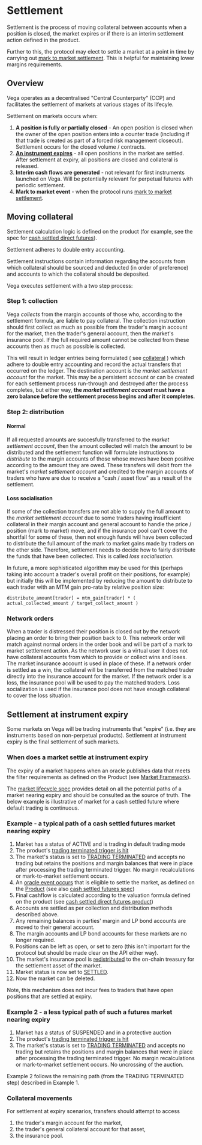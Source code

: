 # Settlement

Settlement is the process of moving collateral between accounts when a position is closed,  the market expires or if there is an interim settlement action defined in the product.

Further to this, the protocol may elect to settle a market at a point in time by carrying out [mark to market settlement](./0003-mark-to-market-settlement.md). This is helpful for maintaining lower margins requirements.

## Overview

Vega operates as a decentralised "Central Counterparty" (CCP) and facilitates the settlement of markets at various stages of its lifecyle.

Settlement on markets occurs when:

1. **A position is fully or partially closed** - An open position is closed when the owner of the open position enters into a counter trade (including if that trade is created as part of a forced risk management closeout). Settlement occurs for the closed volume / contracts.
1. **[An instrument expires](#settlement-at-instrument-expiry)** - all open positions in the market are settled. After settlement at expiry, all positions are closed and collateral is released.
1. **Interim cash flows are generated** - not relevant for first instruments launched on Vega. Will be potentially relevant for perpetual futures with periodic settlement.
1. **Mark to market event** - when the protocol runs [mark to market settlement](./0003-mark-to-market-settlement.md).

## Moving collateral

Settlement calculation logic is defined on the product (for example, see the spec for [cash settled direct futures](./0016-product-builtin-future.md)).

Settlement adheres to double entry accounting.

Settlement instructions contain information regarding the accounts from which collateral should be sourced and deducted (in order of preference) and accounts to which the collateral should be deposited.

Vega executes settlement with a two step process:

### Step 1: collection

Vega *collects* from the margin accounts of those who, according to the settlement formula, are liable to pay collateral.  The collection instruction should first collect as much as possible from the trader's margin account for the market, then the trader's general account, then the market's insurance pool. If the full required amount cannot be collected from these accounts then as much as possible is collected.

This will result in ledger entries being formulated ( see [collateral](./0005-collateral.md) ) which adhere to double entry accounting and record the actual transfers that occurred on the ledger. The destination account is the *market settlement account* for the market. This may be a persistent account or can be created for each settlement process run-through and destroyed after the process completes, but either way, **the *market settlement account* must have a zero balance before the settlement process begins and after it completes**.


### Step 2: distribution

#### Normal

If all requested amounts are succesfully transferred to the *market settlement account*, then the amount collected will match the amount to be distributed and the settlement function will formulate instructions to *distribute* to the margin accounts of those whose moves have been positive according to the amount they are owed. These transfers will debit from the market's *market settlement account* and credited to the margin accounts of traders who have are due to receive a "cash / asset flow" as a result of the settlement.

#### Loss socialisation

If some of the collection transfers are not able to supply the full amount to the *market settlement account* due to some traders having insufficient collateral in their margin account and general account to handle the price / position (mark to market) move, and if the insurance pool can't cover the shortfall for some of these, then not enough funds will have been collected to distribute the full amount of the mark to market gains made by traders on the other side. Therefore, settlement needs to decide how to fairly distribute the funds that have been collected. This is called *loss socialisation*. 

In future, a more sophisticated algorithm may be used for this (perhaps taking into account a trader's overall profit on their positions, for example) but initially this will be implemented by reducing the amount to distribute to each trader with an MTM gain pro-rata by relative position size:

```
distribute_amount[trader] = mtm_gain[trader] * ( actual_collected_amount / target_collect_amount )

```

### Network orders

When a trader is distressed their position is closed out by the network placing an order to bring their position back to 0. This network order will match against normal orders in the order book and will be part of a mark to market settlement action. As the network user is a virtual user it does not have collateral accounts from which to provide or collect wins and loses. The market insurance account is used in place of these. If a network order is settled as a win, the collateral will be transferred from the matched trader directly into the insurance account for the market. If the network order is a loss, the insurance pool will be used to pay the matched traders. Loss socialization is used if the insurance pool does not have enough collateral to cover the loss situation.

## Settlement at instrument expiry

Some markets on Vega will be trading instruments that "expire" (i.e. they are instruments based on non-perpetual products). Settlement at instrument expiry is the final settlement of such markets.


### When does a market settle at instrument expiry
The expiry of a market happens when an oracle publishes data that meets the filter requirements as defined on the Product (see [Market Framework](./0001-market-framework.md)).

The [market lifecycle spec](./0043-market-lifecycle.md) provides detail on all the potential paths of a market nearing expiry and should be consulted as the source of truth. The below example is illustrative of market for a cash settled future where default trading is continuous.

### Example - a typical path of a cash settled futures market nearing expiry

1. Market has a status of ACTIVE and is trading in default trading mode
1. The product's [trading terminated trigger is hit](./0016-product-builtin-future.md#41-termination-of-trading)
1. The market's status is set to [TRADING TERMINATED](./0043-market-lifecycle.md) and accepts no trading but retains the positions and margin balances that were in place after processing the trading terminated trigger. No margin recalculations or mark-to-market settlement occurs.
1. An [oracle event occurs](./0045-data-sourcing.md) that is eligible to settle the market, as defined on the [Product](./0001-market-framework.md) (see also [cash settled futures spec](./0016-product-builtin-future.md))
1. Final cashflow is calculated according to the valuation formula defined on the product (see [cash settled direct futures product](./0016-product-builtin-future.md#42-final-settlement-expiry))
1. Accounts are settled as per collection and distribution methods described above.
1. Any remaining balances in parties' margin and LP bond accounts are moved to their general account.
1. The margin accounts and LP bond accounts for these markets are no longer required.
1. Positions can be left as open, or set to zero (this isn't important for the protocol but should be made clear on the API either way).
1. The market's insurance pool is [redistributed](./0015-market-insurance-pool-collateral.md) to the on-chain treasury for the settlement asset of the market.
1. Market status is now set to [SETTLED](./0043-market-lifecycle.md).
1. Now the market can be deleted.

Note, this mechanism does not incur fees to traders that have open positions that are settled at expiry.

### Example 2 - a less typical path of such a futures market nearing expiry

1. Market has a status of SUSPENDED and in a protective auction
1. The product's [trading terminated trigger is hit](./0016-product-builtin-future.md#41-termination-of-trading)
1. The market's status is set to [TRADING TERMINATED](./0043-market-lifecycle.md) and accepts no trading but retains the positions and margin balances that were in place after processing the trading terminated trigger. No margin recalculations or mark-to-market settlement occurs. No uncrossing of the auction.

Example 2 follows the remaining path (from the TRADING TERMINATED step) described in Example 1.


### Collateral movements

For settlement at expiry scenarios, transfers should attempt to access 
1. the trader's margin account for the market, 
1. the trader's general collateral account for that asset, 
1. the insurance pool.
